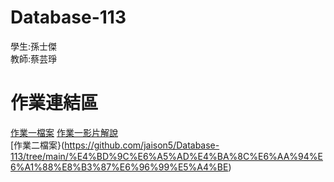 # Database-113
學生:孫士傑  
教師:蔡芸琤
# 作業連結區  
[作業一檔案](https://github.com/jaison5/Database-113/tree/main/%E4%BD%9C%E6%A5%AD%E4%B8%80%E6%AA%94%E6%A1%88%E8%B3%87%E6%96%99%E5%A4%BE)  [作業一影片解說](
https://youtu.be/yhgwgaZDgFA?si=g4F9TQQlNEM50498)  
[作業二檔案}(https://github.com/jaison5/Database-113/tree/main/%E4%BD%9C%E6%A5%AD%E4%BA%8C%E6%AA%94%E6%A1%88%E8%B3%87%E6%96%99%E5%A4%BE)
